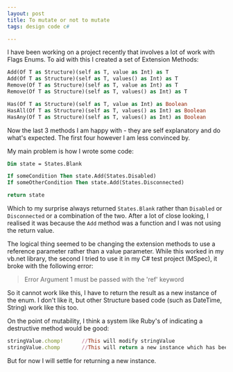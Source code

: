 ```yaml
---
layout: post
title: To mutate or not to mutate
tags: design code c#

---
```


I have been working on a project recently that involves a lot of work with Flags Enums.  To aid with this I created a set of Extension Methods:

```vb
Add(Of T as Structure)(self as T, value as Int) as T
Add(Of T as Structure)(self as T, values() as Int) as T
Remove(Of T as Structure)(self as T, value as Int) as T
Remove(Of T as Structure)(self as T, values() as Int) as T

Has(Of T as Structure)(self as T, value as Int) as Boolean
HasAll(Of T as Structure)(self as T, values() as Int) as Boolean
HasAny(Of T as Structure)(self as T, values() as Int) as Boolean
```

Now the last 3 methods I am happy with - they are self explanatory and do what's expected.  The first four however I am less convinced by.

My main problem is how I wrote some code:

```vb
Dim state = States.Blank

If someCondition Then state.Add(States.Disabled)
If someOtherCondition Then state.Add(States.Disconnected)

return state
```

Which to my surprise always returned `States.Blank` rather than `Disabled` or `Disconnected` or a combination of the two.  After a lot of close looking, I realised it was because the `Add` method was a function and I was not using the return value.

The logical thing seemed to be changing the extension methods to use a reference parameter rather than a value parameter.  While this worked in my vb.net library, the second I tried to use it in my C# test project (MSpec), it broke with the following error:

>Error	Argument 1 must be passed with the 'ref' keyword

So it cannot work like this, I have to return the result as a new instance of the enum.  I don't like it, but other Structure based code (such as DateTime, String) work like this too.

On the point of mutability, I think a system like Ruby's of indicating a destructive method would be good:

```ruby
stringValue.chomp!		//This will modify stringValue
stringValue.chomp		//This will return a new instance which has been chomped
```

But for now I will settle for returning a new instance.
